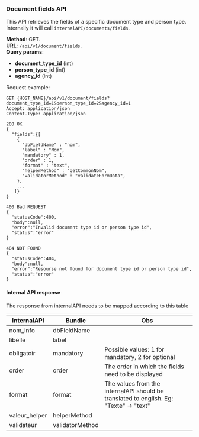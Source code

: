 ### Document fields API
This API retrieves the fields of a specific document type and person type. 
Internally it will call `internalAPI/documents/fields`. 

__Method__: GET.  
__URL__: `/api/v1/document/fields`.  
__Query params__:
- __document_type_id__ (int) 
- __person_type_id__ (int)   
- __agency_id__ (int)

Request example:

```http request
GET {HOST_NAME}/api/v1/document/fields?document_type_id=1&person_type_id=2&agency_id=1
Accept: application/json 
Content-Type: application/json 

200 OK
{
  "fields":{[
    { 
      "dbFieldName" : "nom",
      "label" : "Nom",
      "mandatory" : 1,
      "order" : 1,
      "format" : "text",
      "helperMethod" : "getCommonNom",
      "validatorMethod" : "validateFormData",
    },
    ...
   ]}
}

400 Bad REQUEST
{
  "statusCode":400,
  "body":null,
  "error":"Invalid document type id or person type id",
  "status":"error"
}

404 NOT FOUND
{
  "statusCode":404,
  "body":null,
  "error":"Resourse not found for document type id or person type id",
  "status":"error"
}
```
#### Internal API response
The response from internalAPI needs to be mapped according to this table

| InternalAPI  | Bundle | Obs |
| ------------- | ------------- | ------------- |
| nom_info  | dbFieldName  |  |
| libelle  | label  |  |
| obligatoir  | mandatory  | Possible values: 1 for mandatory, 2 for optional |
| order  | order  | The order in which the fields need to be displayed |
| format  | format  | The values from the internalAPI should be translated to english. Eg: "Texte" -> "text"  |
| valeur_helper  | helperMethod  |  |
| validateur  | validatorMethod  |  |
